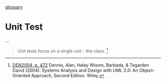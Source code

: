 [glossary](glossary.md)

# Unit Test

...  


> Unit tests focus on a single unit - the class. [^1]  

[^1]: [DEN2004, p. 472](../references/books/Systems-Analysis-and-Design-with-UML-Version-2-0-An-Object-Oriented-Approach.md) Dennis, Alan, Haley Wixom, Barbada, & Tegarden David (2004). Systems Analysis and Design with UML 2.0: An Object-Oriented Approach, Second Edition. Wiley.  